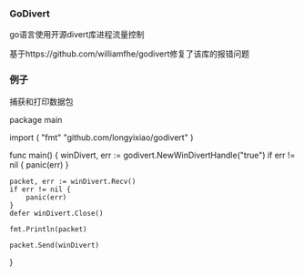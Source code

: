 ### GoDivert
go语言使用开源divert库进程流量控制

基于https://github.com/williamfhe/godivert修复了该库的报错问题

### 例子
捕获和打印数据包

package main

import (
    "fmt"
    "github.com/longyixiao/godivert"
)

func main() {
    winDivert, err := godivert.NewWinDivertHandle("true")
    if err != nil {
        panic(err)
    }

    packet, err := winDivert.Recv()
    if err != nil {
        panic(err)
    }
    defer winDivert.Close()

    fmt.Println(packet)

    packet.Send(winDivert)

}

